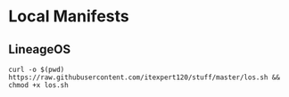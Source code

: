 Local Manifests
===========
LineageOS
---------------
```
curl -o $(pwd) https://raw.githubusercontent.com/itexpert120/stuff/master/los.sh && chmod +x los.sh
```
